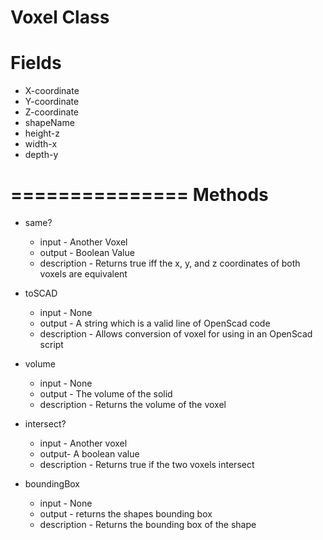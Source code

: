 Voxel Class
===============
Fields
===============
* X-coordinate
* Y-coordinate
* Z-coordinate
* shapeName
* height-z
* width-x
* depth-y

===============
Methods
===============
* same?
  * input - Another Voxel
  * output - Boolean Value
  * description - Returns true iff the x, y, and z coordinates of both voxels are equivalent
* toSCAD
  * input - None
  * output - A string which is a valid line of OpenScad code
  * description - Allows conversion of voxel for using in an OpenScad script

* volume
  * input - None
  * output - The volume of the solid
  * description - Returns the volume of the voxel

* intersect?
  * input - Another voxel
  * output- A boolean value
  * description - Returns true if the two voxels intersect

* boundingBox
  * input - None
  * output - returns the shapes bounding box
  * description - Returns the bounding box of the shape